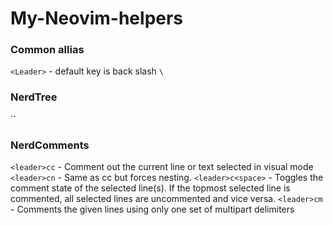 # My-Neovim-helpers

### Common allias

`<Leader>` - default key is back slash `\`

### NerdTree
``

### NerdComments
`<leader>cc` - Comment out the current line or text selected in visual mode
`<leader>cn` - Same as <leader>cc but forces nesting.
`<leader>c<space>` - Toggles the comment state of the selected line(s). If the topmost selected line is commented, all selected lines are uncommented and vice versa.
`<leader>cm` - Comments the given lines using only one set of multipart delimiters
